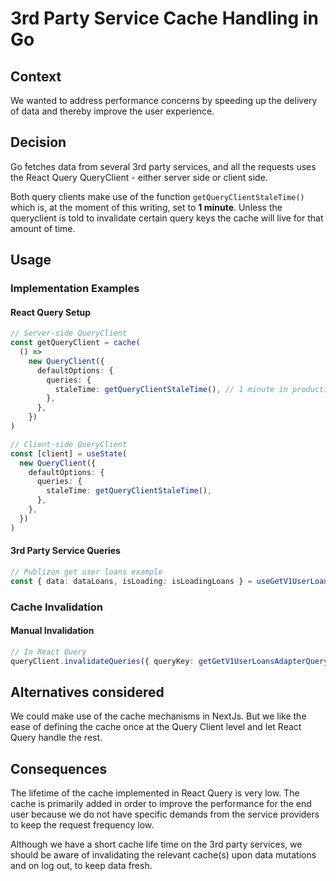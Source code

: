 # 3rd Party Service Cache Handling in Go

## Context

We wanted to address performance concerns by speeding up the delivery of data
and thereby improve the user experience.

## Decision

Go fetches data from several 3rd party services, and all the requests uses the
React Query QueryClient - either server side or client side.

Both query clients make use of the function `getQueryClientStaleTime()` which is,
at the moment of this writing, set to **1 minute**.
Unless the queryclient is told to invalidate certain query keys the cache will
live for that amount of time.

## Usage

### Implementation Examples

#### React Query Setup

```typescript
// Server-side QueryClient
const getQueryClient = cache(
  () =>
    new QueryClient({
      defaultOptions: {
        queries: {
          staleTime: getQueryClientStaleTime(), // 1 minute in production, 0 in dev
        },
      },
    })
)

// Client-side QueryClient
const [client] = useState(
  new QueryClient({
    defaultOptions: {
      queries: {
        staleTime: getQueryClientStaleTime(),
      },
    },
  })
)
```

#### 3rd Party Service Queries

```typescript
// Publizon get user loans example
const { data: dataLoans, isLoading: isLoadingLoans } = useGetV1UserLoans()
```

### Cache Invalidation

#### Manual Invalidation

```typescript
// In React Query
queryClient.invalidateQueries({ queryKey: getGetV1UserLoansAdapterQueryKey() })
```

## Alternatives considered

We could make use of the cache mechanisms in NextJs. But we like the ease of
defining the cache once at the Query Client level and let React Query handle the
rest.

## Consequences

The lifetime of the cache implemented in React Query is very low. The cache is
primarily added in order to improve the performance for the end user because we
do not have specific demands from the service providers to keep the request
frequency low.

Although we have a short cache life time on the 3rd party services, we should be
aware of invalidating the relevant cache(s) upon data mutations and on log out,
to keep data fresh.
